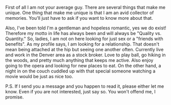 First of all I am not your average guy. There are several things that make me unique. One thing that make me unique is that I am an avid collector of memories. You'll just have to ask if you want to know more about that. 

Also, I've been told I'm a gentleman and hopeless romantic, yes we do exist! Therefore my motto in life has always been and will always be "Quality vs. Quantity." So, ladies, I am not on here looking for just sex or a "friends with benefits". As my profile says, I am looking for a relationship. That doesn't mean being attached at the hip but seeing one another often. Currently live and work in the Denver area as a stock broker. Love to play ball, go hiking in the woods, and pretty much anything that keeps me active. Also enjoy going to the opera and looking for new places to eat. On the other hand, a night in on the couch cuddled up with that special someone watching a movie would be just as nice too.

P.S. If I send you a message and you happen to read it, please either let me know. Even if you are not interested, just say so. You won't offend me, I promise.
